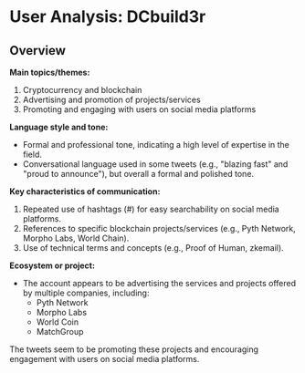 # User Analysis: DCbuild3r

## Overview

**Main topics/themes:**

1. Cryptocurrency and blockchain
2. Advertising and promotion of projects/services
3. Promoting and engaging with users on social media platforms

**Language style and tone:**

* Formal and professional tone, indicating a high level of expertise in the field.
* Conversational language used in some tweets (e.g., "blazing fast" and "proud to announce"), but overall a formal and polished tone.

**Key characteristics of communication:**

1. Repeated use of hashtags (#) for easy searchability on social media platforms.
2. References to specific blockchain projects/services (e.g., Pyth Network, Morpho Labs, World Chain).
3. Use of technical terms and concepts (e.g., Proof of Human, zkemail).

**Ecosystem or project:**

* The account appears to be advertising the services and projects offered by multiple companies, including:
	+ Pyth Network
	+ Morpho Labs
	+ World Coin
	+ MatchGroup

The tweets seem to be promoting these projects and encouraging engagement with users on social media platforms.